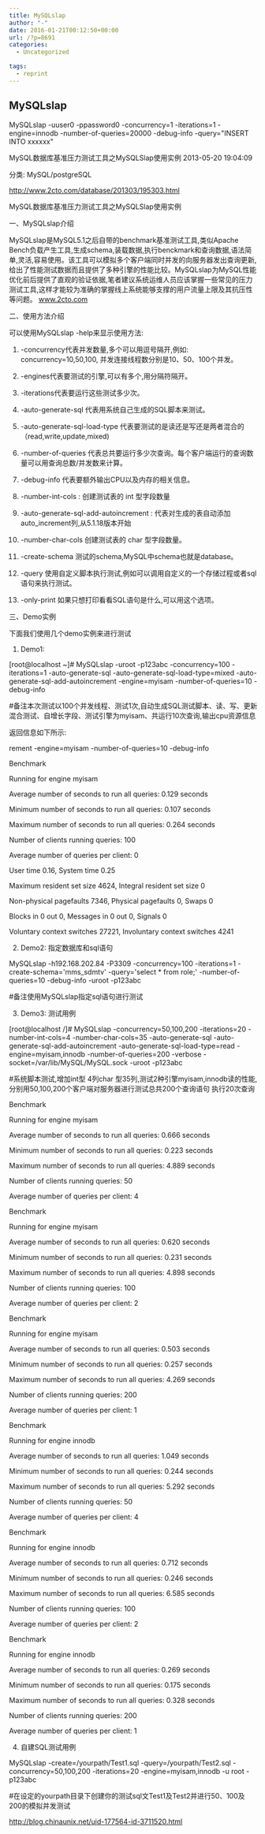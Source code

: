 ```yaml
---
title: MySQLslap
author: "-"
date: 2016-01-21T00:12:50+00:00
url: /?p=8691
categories:
  - Uncategorized

tags:
  - reprint
---
```

## MySQLslap
MySQLslap -uuser0 -ppassword0 -concurrency=1 -iterations=1 -engine=innodb -number-of-queries=20000 -debug-info -query="INSERT INTO xxxxxx"


MySQL数据库基准压力测试工具之MySQLSlap使用实例 2013-05-20 19:04:09
  
分类:  MySQL/postgreSQL
  
http://www.2cto.com/database/201303/195303.html

MySQL数据库基准压力测试工具之MySQLSlap使用实例

一、MySQLslap介绍
  
MySQLslap是MySQL5.1之后自带的benchmark基准测试工具,类似Apache Bench负载产生工具,生成schema,装载数据,执行benckmark和查询数据,语法简单,灵活,容易使用。该工具可以模拟多个客户端同时并发的向服务器发出查询更新,给出了性能测试数据而且提供了多种引擎的性能比较。MySQLslap为MySQL性能优化前后提供了直观的验证依据,笔者建议系统运维人员应该掌握一些常见的压力测试工具,这样才能较为准确的掌握线上系统能够支撑的用户流量上限及其抗压性等问题。  www.2cto.com
  
二、使用方法介绍
  
可以使用MySQLslap -help来显示使用方法: 
  
1) -concurrency代表并发数量,多个可以用逗号隔开,例如: concurrency=10,50,100, 并发连接线程数分别是10、50、100个并发。
  
2) -engines代表要测试的引擎,可以有多个,用分隔符隔开。
  
3) -iterations代表要运行这些测试多少次。
  
4) -auto-generate-sql 代表用系统自己生成的SQL脚本来测试。
  
5) -auto-generate-sql-load-type 代表要测试的是读还是写还是两者混合的（read,write,update,mixed) 
  
6) -number-of-queries 代表总共要运行多少次查询。每个客户端运行的查询数量可以用查询总数/并发数来计算。
  
7) -debug-info 代表要额外输出CPU以及内存的相关信息。
  
8) -number-int-cols : 创建测试表的 int 型字段数量
  
9) -auto-generate-sql-add-autoincrement : 代表对生成的表自动添加auto_increment列,从5.1.18版本开始
  
10) -number-char-cols 创建测试表的 char 型字段数量。
  
11) -create-schema 测试的schema,MySQL中schema也就是database。
  
12) -query  使用自定义脚本执行测试,例如可以调用自定义的一个存储过程或者sql语句来执行测试。
  
13) -only-print 如果只想打印看看SQL语句是什么,可以用这个选项。
  
三、Demo实例
  
下面我们使用几个demo实例来进行测试
  
1. Demo1: 
  
[root@localhost ~]# MySQLslap -uroot -p123abc -concurrency=100 -iterations=1 -auto-generate-sql -auto-generate-sql-load-type=mixed -auto-generate-sql-add-autoincrement -engine=myisam -number-of-queries=10 -debug-info
  
#备注本次测试以100个并发线程、测试1次,自动生成SQL测试脚本、读、写、更新混合测试、自增长字段、测试引擎为myisam、共运行10次查询,输出cpu资源信息
  
返回信息如下所示: 
  
rement -engine=myisam -number-of-queries=10 -debug-info
  
Benchmark
  
Running for engine myisam
  
Average number of seconds to run all queries: 0.129 seconds
  
Minimum number of seconds to run all queries: 0.107 seconds
  
Maximum number of seconds to run all queries: 0.264 seconds
  
Number of clients running queries: 100
  
Average number of queries per client: 0
  
User time 0.16, System time 0.25
  
Maximum resident set size 4624, Integral resident set size 0
  
Non-physical pagefaults 7346, Physical pagefaults 0, Swaps 0
  
Blocks in 0 out 0, Messages in 0 out 0, Signals 0
  
Voluntary context switches 27221, Involuntary context switches 4241
  
2. Demo2: 指定数据库和sql语句
  
MySQLslap -h192.168.202.84 -P3309 -concurrency=100 -iterations=1 -create-schema='mms_sdmtv' -query='select * from role;' -number-of-queries=10 -debug-info -uroot -p123abc
  
#备注使用MySQLslap指定sql语句进行测试
  
3. Demo3: 测试用例
  
[root@localhost /]# MySQLslap -concurrency=50,100,200 -iterations=20 -number-int-cols=4 -number-char-cols=35 -auto-generate-sql -auto-generate-sql-add-autoincrement -auto-generate-sql-load-type=read -engine=myisam,innodb -number-of-queries=200 -verbose -socket=/var/lib/MySQL/MySQL.sock -uroot -p123abc
  
#系统脚本测试,增加int型 4列char 型35列,测试2种引擎myisam,innodb读的性能,分别用50,100,200个客户端对服务器进行测试总共200个查询语句 执行20次查询
  
Benchmark
  
Running for engine myisam
  
Average number of seconds to run all queries: 0.666 seconds
  
Minimum number of seconds to run all queries: 0.223 seconds
  
Maximum number of seconds to run all queries: 4.889 seconds
  
Number of clients running queries: 50
  
Average number of queries per client: 4
  
Benchmark
  
Running for engine myisam
  
Average number of seconds to run all queries: 0.620 seconds
  
Minimum number of seconds to run all queries: 0.231 seconds
  
Maximum number of seconds to run all queries: 4.898 seconds
  
Number of clients running queries: 100
  
Average number of queries per client: 2
  
Benchmark
  
Running for engine myisam
  
Average number of seconds to run all queries: 0.503 seconds
  
Minimum number of seconds to run all queries: 0.257 seconds
  
Maximum number of seconds to run all queries: 4.269 seconds
  
Number of clients running queries: 200
  
Average number of queries per client: 1
  
Benchmark
  
Running for engine innodb
  
Average number of seconds to run all queries: 1.049 seconds
  
Minimum number of seconds to run all queries: 0.244 seconds
  
Maximum number of seconds to run all queries: 5.292 seconds
  
Number of clients running queries: 50
  
Average number of queries per client: 4
  
Benchmark
  
Running for engine innodb
  
Average number of seconds to run all queries: 0.712 seconds
  
Minimum number of seconds to run all queries: 0.246 seconds
  
Maximum number of seconds to run all queries: 6.585 seconds
  
Number of clients running queries: 100
  
Average number of queries per client: 2
  
Benchmark
  
Running for engine innodb
  
Average number of seconds to run all queries: 0.269 seconds
  
Minimum number of seconds to run all queries: 0.175 seconds
  
Maximum number of seconds to run all queries: 0.328 seconds
  
Number of clients running queries: 200
  
Average number of queries per client: 1
  
4. 自建SQL测试用例
  
MySQLslap -create=/yourpath/Test1.sql -query=/yourpath/Test2.sql -concurrency=50,100,200 -iterations=20 -engine=myisam,innodb  -u root -p123abc
  
#在设定的yourpath目录下创建你的测试sql文Test1及Test2并进行50、100及200的模拟并发测试

http://blog.chinaunix.net/uid-177564-id-3711520.html